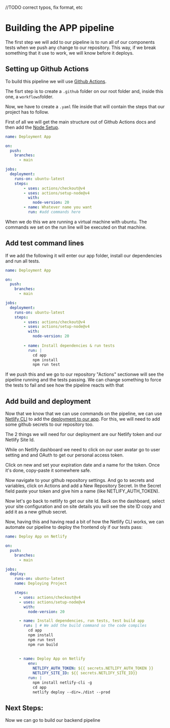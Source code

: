 //TODO correct typos, fix format, etc


# Building the APP pipeline

The first step we will add to our pipeline is to run all of our components tests when we push any change to our repository. This way, if we break something that it use to work, we will know before it deploys.


## Setting up Github Actions

To build this pipeline we will use [Github Actions](https://docs.github.com/en/actions/use-cases-and-examples/deploying/deploying-with-github-actions).

The fisrt step is to create a `.github` folder on our root folder and, inside this one, a `workflows`folder.

Now, we have to create a `.yaml` file inside that will contain the steps that our project has to follow.

First of all we will get the main structure out of Github Actions docs and then add the [Node Setup](https://github.com/actions/setup-node).

```yml
name: Deployment App

on:
  push:
    branches:
      - main

jobs:
  deployment:
    runs-on: ubuntu-latest
    steps:
        - uses: actions/checkout@v4
        - uses: actions/setup-node@v4
          with:
            node-version: 20
        - name: Whatever name you want
          run: #add commands here

```

When we do this we are running a virtual machine with ubuntu. The commands we set on the run line will be executed on that machine.


## Add test command lines

If we add the following it will enter our app folder, install our dependencies and run all tests.

```yml
name: Deployment App

on:
  push:
    branches:
      - main

jobs:
  deployment:
    runs-on: ubuntu-latest
    steps:
        - uses: actions/checkout@v4
        - uses: actions/setup-node@v4
          with:
            node-version: 20
        
        - name: Install dependencies & run tests
          run: |
            cd app
            npm install
            npm run test
```

If we push this and we go to our repository "Actions" sectionwe will see the pipeline running and the tests passing. We can change something to force the tests to fail and see how the pipeline reacts with that


## Add build and deployment

Now that we know that we can use commands on the pipeline, we can use [Netlify CLI](https://docs.netlify.com/cli/get-started/) to add the [deployment to our app](https://cli.netlify.com/commands/deploy). For this, we will need to add some github secrets to our repository too.

The 2 things we will need for our deployment are our Netlify token and our Netlify Site Id.

While on Netlify dashboard we need to click on our user avatar go to user setting and and OAuth to get our personal access token.

Click on new and set your expiration date and a name for the token. Once it's done, copy-paste it somewhere safe.

Now navigate to your github repository settings. And go to secrets and variables, click on Actions and add a New Repository Secret. In the Secret field paste your token and give him a name (like NETLIFY_AUTH_TOKEN).

Now let's go back to netlify to get our site Id. Back on the dashboard, select your site configuration and on site details you will see the site ID copy and add it as a new github secret.

Now, having this and having read a bit of how the Netlify CLI works, we can automate our pipeline to deploy the frontend oly if our tests pass:

```yml
name: Deploy App on Netlify

on:
  push:
    branches:
      - main

jobs:
  deploy:
    runs-on: ubuntu-latest
    name: Deploying Project

    steps:
      - uses: actions/checkout@v4
      - uses: actions/setup-node@v4
        with:
          node-version: 20

      - name: Install dependencies, run tests, test build app
        run: | # We add the build command so the code compiles
          cd app
          npm install
          npm run test
          npm run build
          
   
      - name: Deploy App on Netlify
          env:
            NETLIFY_AUTH_TOKEN: ${{ secrets.NETLIFY_AUTH_TOKEN }}
            NETLIFY_SITE_ID: ${{ secrets.NETLIFY_SITE_ID}}
          run: |
            npm install netlify-cli -g
            cd app
            netlify deploy --dir=./dist --prod


```

## Next Steps:

Now we can go to build our backend pipeline